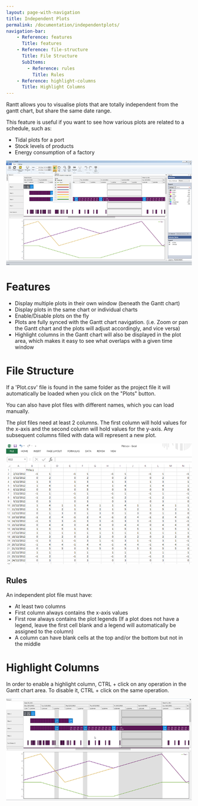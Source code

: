 ```yaml
---
layout: page-with-navigation
title: Independent Plots
permalink: /documentation/independentplots/
navigation-bar:
    - Reference: features
      Title: features
    - Reference: file-structure
      Title: File Structure
      SubItems:
        - Reference: rules
          Title: Rules
    - Reference: highlight-columns
      Title: Highlight Columns
---
```


Rantt allows you to visualise plots that are totally independent from the gantt chart, but share the same date range.

This feature is useful if you want to see how various plots are related to a schedule, such as:

- Tidal plots for a port
- Stock levels of products
- Energy consumption of a factory

![Plots](img/Plots.png)

Features
=========

- Display multiple plots in their own window (beneath the Gantt chart)
- Display plots in the same chart or individual charts
- Enable/Disable plots on the fly
- Plots are fully synced with the Gantt chart navigation. (i.e. Zoom or pan the Gantt chart and the plots will adjust accordingly, and vice versa)
- Highlight columns in the Gantt chart will also be displayed in the plot area, which makes it easy to see what overlaps with a given time window


File Structure
==============

If a 'Plot.csv' file is found in the same folder as the project file it will automatically be loaded when you click on the "Plots" button.

You can also have plot files with different names, which you can load manually.

The plot files need at least 2 columns. The first column will hold values for the x-axis and the second column will hold values for the y-axis. Any subsequent columns filled with data will represent a new plot.

![Plot File](img/PlotFile.png)

Rules
------

An independent plot file must have:

- At least two columns
- First column always contains the x-axis values
- First row always contains the plot legends (If a plot does not have a legend, leave the first cell blank and a legend will automatically be assigned to the column)
- A column can have blank cells at the top and/or the bottom but not in the middle


Highlight Columns
==================

In order to enable a highlight column, CTRL + click on any operation in the Gantt chart area. To disable it, CTRL + click on the same operation.

![Column Highlights](img/HighlightColumns.png)

